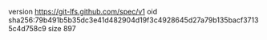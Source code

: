 version https://git-lfs.github.com/spec/v1
oid sha256:79b491b5b35dc3e41d482904d19f3c4928645d27a79b135bacf37135c4d758c9
size 897

